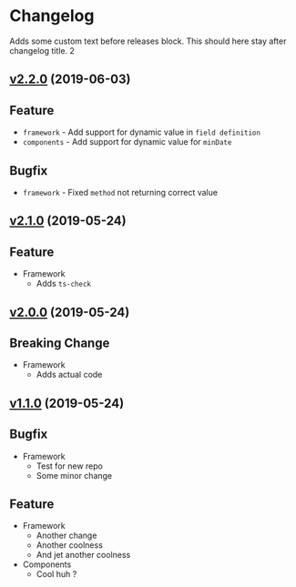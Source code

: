 # Changelog

Adds some custom text before releases block.
This should here stay after changelog title. 2

## [v2.2.0](https://github.com/Marcisbee/release-bot/compare/v2.1.0...v2.2.0) (2019-06-03)
## Feature
- `framework` - Add support for dynamic value in `field definition`
- `components` - Add support for dynamic value for `minDate`

## Bugfix
- `framework` - Fixed `method` not returning correct value

## [v2.1.0](https://github.com/Marcisbee/release-bot/compare/v2.0.0...v2.1.0) (2019-05-24)
## Feature
- Framework
  - Adds `ts-check`

## [v2.0.0](https://github.com/Marcisbee/release-bot/compare/v1.1.0...v2.0.0) (2019-05-24)
## Breaking Change
- Framework
  - Adds actual code

## [v1.1.0](https://github.com/Marcisbee/release-bot/compare/master@{1day}...v1.1.0) (2019-05-24)
## Bugfix
- Framework
  - Test for new repo
  - Some minor change

## Feature
- Framework
  - Another change
  - Another coolness
  - And jet another coolness
- Components
  - Cool huh ?
